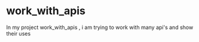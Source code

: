 # work_with_apis
In my project work_with_apis , i am trying to work with many api's and show their uses 

